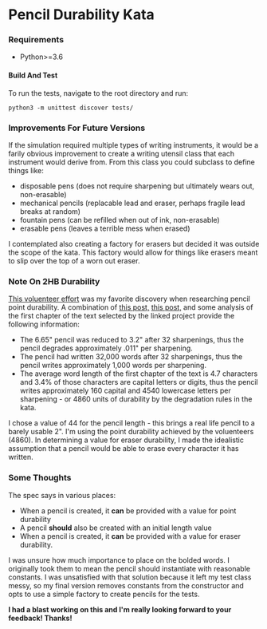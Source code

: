 # Pencil Durability Kata
### Requirements
- Python>=3.6
#### Build And Test
To run the tests, navigate to the root directory and run:

    python3 -m unittest discover tests/

### Improvements For Future Versions
If the simulation required multiple types of writing instruments, it would be a farily obvious improvement to create a writing utensil class that each instrument would derive from. From this class you could subclass to define things like:
- disposable pens (does not require sharpening but ultimately wears out, non-erasable)
- mechanical pencils (replacable lead and eraser, perhaps fragile lead breaks at random)
- fountain pens (can be refilled when out of ink, non-erasable)
- erasable pens (leaves a terrible mess when erased)

I contemplated also creating a factory for erasers but decided it was outside the scope of the kata. This factory would allow for things like erasers meant to slip over the top of a worn out eraser.
### Note On 2HB Durability
[This voluenteer effort](http://towriteamockingbird.blogspot.com) was my favorite discovery when researching pencil point durability. A combination of [this post,](http://towriteamockingbird.blogspot.com/2007/05/report-after-32-hours-into-effort.html) [this post,](http://towriteamockingbird.blogspot.com/2007/06/our-final-word-count-is.html) and some analysis of the first chapter of the text selected by the linked project provide the following information:
- The 6.65" pencil was reduced to 3.2" after 32 sharpenings, thus the pencil degrades approximately .011" per sharpening.
- The pencil had written 32,000 words after 32 sharpenings, thus the pencil writes approximately 1,000 words per sharpening.
- The average word length of the first chapter of the text is 4.7 characters and 3.4% of those characters are capital letters or digits, thus the pencil writes approximately 160 capital and 4540 lowercase letters per sharpening - or 4860 units of durability by the degradation rules in the kata.

I chose a value of 44 for the pencil length - this brings a real life pencil to a barely usable 2". I'm using the point durability achieved by the voluenteers (4860). In determining a value for eraser durability, I made the idealistic assumption that a pencil would be able to erase every character it has written.

### Some Thoughts
The spec says in various places:
- When a pencil is created, it **can** be provided with a value for point durability
- A pencil **should** also be created with an initial length value
- When a pencil is created, it **can** be provided with a value for eraser durability.

I was unsure how much importance to place on the bolded words. I originally took them to mean the pencil should instantiate with reasonable constants. I was unsatisfied with that solution because it left my test class messy, so my final version removes constants from the constructor and opts to use a simple factory to create pencils for the tests.


**I had a blast working on this and I'm really looking forward to your feedback! Thanks!**